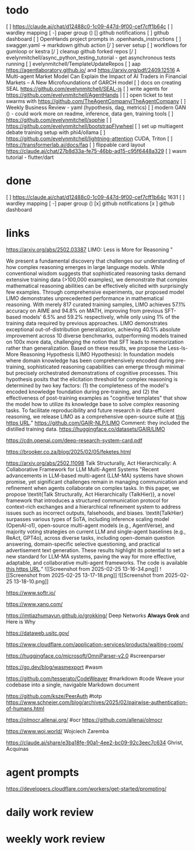 # todo
[ ] https://claude.ai/chat/d12488c0-1c09-447d-9f00-cef7cff1b64c
[ ] wardley mapping
[ -] paper group ()
[] github notifications
[ ] github dashboard
[ ] OpenHands project prompts in .openhands_instructions
[ ] swagger.yaml -> markdown github action
[/ ] server setup
[ ] workflows for gumloop or kestra
[/ ] cleanup github forked repos
[/ ] evelynmitchell/async_python_testing_tutorial - get asynchronous tests running
[ ] evelynmitchell/TemplateUpdateRepos
[ ] aap https://agentlaboratory.github.io/ and https://arxiv.org/pdf/2409.12516 A Multi-agent Market Model Can Explain the Impact of AI Traders in Financial Markets – A New Microfoundations of GARCH model
[ ] docs on creating SEAL https://github.com/evelynmitchell/SEAL-js
[ ] write agents for https://github.com/evelynmitchell/AgentHands |
[ ] open ticket to test swarms with https://github.com/TheAgentCompany/TheAgentCompany
[ ] Weekly Business Review - yaml (hypothesis, dag, metrics)
[ ] modern GAN () - could work more on readme, inference, data gen, training tools
[ ] https://github.com/evelynmitchell/sophie
[ ] https://github.com/evelynmitchell/bootstrapFlywheel
[ ] set up multiagent debate training setup with phi4/ollama
[ ] https://github.com/evelynmitchell/lightning-attention CUDA, Triton
[ ] https://transformerlab.ai/docs/faq
[ ] flippable card layout https://claude.ai/chat/27b8d33a-fe75-46bb-ad15-c95f6448a329
[ ] wasm tutorial - flutter/dart

# done

[ ] https://claude.ai/chat/d12488c0-1c09-447d-9f00-cef7cff1b64c 1631
[ ] wardley mapping
[ -] paper group ()
[x] github notifications
[x ] github dashboard

# links

https://arxiv.org/abs/2502.03387 LIMO: Less is More for Reasoning "[](https://arxiv.org/search/cs?searchtype=author&query=Liu,+P)

We present a fundamental discovery that challenges our understanding of how complex reasoning emerges in large language models. While conventional wisdom suggests that sophisticated reasoning tasks demand extensive training data (>100,000 examples), we demonstrate that complex mathematical reasoning abilities can be effectively elicited with surprisingly few examples. Through comprehensive experiments, our proposed model LIMO demonstrates unprecedented performance in mathematical reasoning. With merely 817 curated training samples, LIMO achieves 57.1% accuracy on AIME and 94.8% on MATH, improving from previous SFT-based models' 6.5% and 59.2% respectively, while only using 1% of the training data required by previous approaches. LIMO demonstrates exceptional out-of-distribution generalization, achieving 40.5% absolute improvement across 10 diverse benchmarks, outperforming models trained on 100x more data, challenging the notion that SFT leads to memorization rather than generalization. Based on these results, we propose the Less-Is-More Reasoning Hypothesis (LIMO Hypothesis): In foundation models where domain knowledge has been comprehensively encoded during pre-training, sophisticated reasoning capabilities can emerge through minimal but precisely orchestrated demonstrations of cognitive processes. This hypothesis posits that the elicitation threshold for complex reasoning is determined by two key factors: (1) the completeness of the model's encoded knowledge foundation during pre-training, and (2) the effectiveness of post-training examples as "cognitive templates" that show the model how to utilize its knowledge base to solve complex reasoning tasks. To facilitate reproducibility and future research in data-efficient reasoning, we release LIMO as a comprehensive open-source suite at [this https URL](https://github.com/GAIR-NLP/LIMO)." https://github.com/GAIR-NLP/LIMO 
Comment: they included the distilled training data. https://huggingface.co/datasets/GAIR/LIMO

https://cdn.openai.com/deep-research-system-card.pdf

https://brooker.co.za/blog/2025/02/05/feketes.html

https://arxiv.org/abs/2502.11098 Talk Structurally, Act Hierarchically: A Collaborative Framework for LLM Multi-Agent Systems "Recent advancements in LLM-based multi-agent (LLM-MA) systems have shown promise, yet significant challenges remain in managing communication and refinement when agents collaborate on complex tasks. In this paper, we propose \textit{Talk Structurally, Act Hierarchically (TalkHier)}, a novel framework that introduces a structured communication protocol for context-rich exchanges and a hierarchical refinement system to address issues such as incorrect outputs, falsehoods, and biases. \textit{TalkHier} surpasses various types of SoTA, including inference scaling model (OpenAI-o1), open-source multi-agent models (e.g., AgentVerse), and majority voting strategies on current LLM and single-agent baselines (e.g., ReAct, GPT4o), across diverse tasks, including open-domain question answering, domain-specific selective questioning, and practical advertisement text generation. These results highlight its potential to set a new standard for LLM-MA systems, paving the way for more effective, adaptable, and collaborative multi-agent frameworks. The code is available [this https URL](https://github.com/sony/talkhier)."
![[Screenshot from 2025-02-25 13-16-34.png]]
![[Screenshot from 2025-02-25 13-17-18.png]]
![[Screenshot from 2025-02-25 13-18-10.png]]


https://www.softr.io/

https://www.xano.com/

https://imtiazhumayun.github.io/grokking/ Deep Networks **Always Grok** and Here is Why

https://dataweb.usitc.gov/

https://www.cloudflare.com/application-services/products/waiting-room/

https://huggingface.co/microsoft/OmniParser-v2.0 #screenparser

https://go.dev/blog/wasmexport #wasm 

https://github.com/tesserato/CodeWeaver #markdown #code Weave your codebase into a single, navigable Markdown document

https://github.com/ksze/PeerAuth #totp  https://www.schneier.com/blog/archives/2025/02/pairwise-authentication-of-humans.html

https://olmocr.allenai.org/ #ocr https://github.com/allenai/olmocr

https://www.woj.world/ Wojciech Zaremba

https://claude.ai/share/e3ba18fe-90a1-4ee2-bc09-92c3eec7c634 Ghrist, Acquinas
# agent prompts

https://developers.cloudflare.com/workers/get-started/prompting/

# daily work review

# weekly work review
